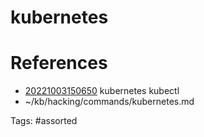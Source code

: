 # kubernetes

# References
- [20221003150650](/zet/20221003150650/README.md) kubernetes kubectl
- ~/kb/hacking/commands/kubernetes.md

Tags:
    #assorted
